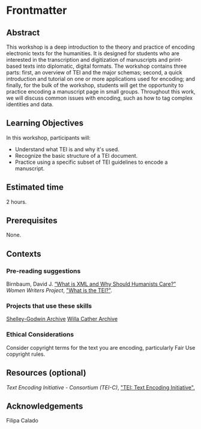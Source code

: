 # Frontmatter

## Abstract

This workshop is a deep introduction to the theory and practice of encoding electronic texts for the humanities. It is designed for students who are interested in the transcription and digitization of manuscripts and print-based texts into diplomatic, digital formats. The workshop contains three parts: first, an overview of TEI and the major schemas; second, a quick introduction and tutorial on one or more applications used for encoding; and finally, for the bulk of the workshop, students will get the opportunity to practice encoding a manuscript page in small groups. Throughout this work, we will discuss common issues with encoding, such as how to tag complex identities and data.

## Learning Objectives

In this workshop, participants will:
- Understand what TEI is and why it's used.
- Recognize the basic structure of a TEI document.
- Practice using a specific subset of TEI guidelines to encode a manuscript.


## Estimated time

2 hours.

## Prerequisites

None.

## Contexts

### Pre-reading suggestions

Birnbaum, David J. [“What is XML and Why Should Humanists Care?”](http://dh.obdurodon.org/what-is-xml.xhtml)
*Women Writers Project*, ["What is the TEI?"](https://wwp.northeastern.edu/outreach/seminars/tei.html).

### Projects that use these skills

[Shelley-Godwin Archive](http://shelleygodwinarchive.org/)
[Willa Cather Archive](https://cather.unl.edu)

### Ethical Considerations

Consider copyright terms for the text you are encoding, particularly Fair Use copyright rules. 

## Resources (optional)

*Text Encoding Initiative - Consortium (TEI-C)*, ["TEI: Text Encoding Initiative".](https://tei-c.org/)

## Acknowledgements

Filipa Calado

